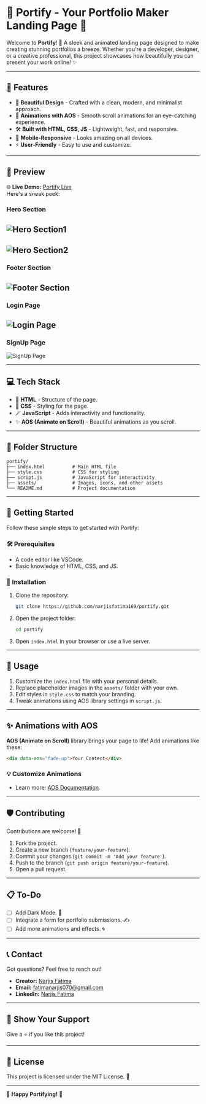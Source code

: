 # 🌟 **Portify** - Your Portfolio Maker Landing Page 🎨  

Welcome to **Portify**! 🚀 A sleek and animated landing page designed to make creating stunning portfolios a breeze. Whether you're a developer, designer, or a creative professional, this project showcases how beautifully you can present your work online! ✨  

---

## 🎯 **Features**  
- 🌈 **Beautiful Design** - Crafted with a clean, modern, and minimalist approach.  
- 💫 **Animations with AOS** - Smooth scroll animations for an eye-catching experience.  
- 🛠️ **Built with HTML, CSS, JS** - Lightweight, fast, and responsive.  
- 📱 **Mobile-Responsive** - Looks amazing on all devices.  
- ⚡ **User-Friendly** - Easy to use and customize.  

---

## 📸 **Preview**  
🌐 **Live Demo:** [Portify Live](https://portifyn.vercel.app)  
Here's a sneak peek:  
### Hero Section
![Hero Section1](./Assets/samples/home1.png)
---
![Hero Section2](./Assets/samples/home2.png)
---
### Footer Section
![Footer Section](./Assets/samples/footer.png)
---
### Login Page
![Login Page](./Assets/samples/login.png)
---
### SignUp Page
![SignUp Page](./Assets/samples/signup.png)

---

## 💻 **Tech Stack**  
- 🧱 **HTML** - Structure of the page.  
- 🎨 **CSS** - Styling for the page.  
- 🪄 **JavaScript** - Adds interactivity and functionality.  
- ✨ **AOS (Animate on Scroll)** - Beautiful animations as you scroll.  

---

## 📂 **Folder Structure**  

```plaintext
portify/
├── index.html          # Main HTML file
├── style.css           # CSS for styling
├── script.js           # JavaScript for interactivity
├── assets/             # Images, icons, and other assets
└── README.md           # Project documentation
```  

---

## 🚀 **Getting Started**  

Follow these simple steps to get started with Portify:  

### 🛠️ Prerequisites  
- A code editor like VSCode.  
- Basic knowledge of HTML, CSS, and JS.  

### 📝 Installation  
1. Clone the repository:  
   ```bash  
   git clone https://github.com/narjisfatima169/portify.git  
   ```  
2. Open the project folder:  
   ```bash  
   cd portify  
   ```  
3. Open `index.html` in your browser or use a live server.  

---

## 🌟 **Usage**  

1. Customize the `index.html` file with your personal details.  
2. Replace placeholder images in the `assets/` folder with your own.  
3. Edit styles in `style.css` to match your branding.  
4. Tweak animations using AOS library settings in `script.js`.  

---

## ✨ **Animations with AOS**  

**AOS (Animate on Scroll)** library brings your page to life! Add animations like these:  
```html  
<div data-aos="fade-up">Your Content</div>  
```  
### 💡 Customize Animations  
- Learn more: [AOS Documentation](https://michalsnik.github.io/aos/).  

---

## 🛡️ **Contributing**  
Contributions are welcome! 💖  
1. Fork the project.  
2. Create a new branch (`feature/your-feature`).  
3. Commit your changes (`git commit -m 'Add your feature'`).  
4. Push to the branch (`git push origin feature/your-feature`).  
5. Open a pull request.  

---

## 📋 **To-Do**  

- [ ] Add Dark Mode. 🌙  
- [ ] Integrate a form for portfolio submissions. ✍️  
- [ ] Add more animations and effects. 🌀  

---

## 📞 **Contact**  

Got questions? Feel free to reach out!  
- **Creator:** [Narjis Fatima](https://github.com/narjisfatima169)  
- **Email:** fatimanarjis070@gmail.com
- **LinkedIn:** [Narjis Fatima](https://www.linkedin.com/in/narjisfatimaa/)  

---

## 🌟 **Show Your Support**  
Give a ⭐️ if you like this project!  

---

## 📜 **License**  
This project is licensed under the MIT License. 📝  

---

🎉 **Happy Portifying!** 🚀  
